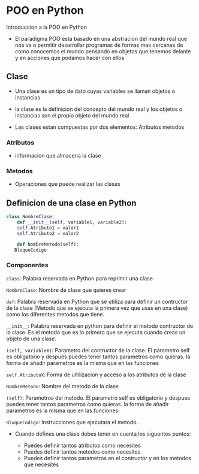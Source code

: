 # POO en Python
Introduccion a la POO en Python

- El paradigma POO esta basado en una abstracion del mundo real que nos va a permitir desarrollar programas de formas mas cercanas de como conocemos el mundo pensando en objetos que tenemos delante y en       acciones que podamos hacer con ellos

## Clase

- Una clase es un tipo de dato cuyas variables se llaman objetos o instancias 

- la clase es la definicion del concepto del mundo real y los objetos o instancias son el propio objeto del mundo real

- Las clases estan compuestas por dos elementos:
Atributos
metodos

### Atributos

- informacion que almacena la clase 

### Metodos

- Operaciones que puede realizar las clases

##  Definicion de una clase en Python
```Python
class NombreClase:
    def __init__(self, variable1, variable2):
    self.Atributo1 = valor1
    self.Atributo2 = valor2

    def NombreMetodo(self):
   BloqueCodigo
```

### Componentes

```class```: Palabra reservada en Python para reprimir una clase

```NombreClase```: Nombre de clase que quieres crear

```def```: Palabra reservada en Python que se utiliza para definir un contructor de la clase (Metodo que se ejecuta la primera vez que  usas en una clase) como los diferentes metodos que tiene.

```__init__```: Palabra reservada en python para definir el metodo contructor de la clase. Es el metodo que es lo primero que se ejecuta cuando creas un objeto de una clase.

```(self, variableX)```: Parametro del contructor de la clase. El parametro self es obligatorio y despues puedes tener tantos parametros como quieras. la forma de añadir parametros es la misma que en las funciones

```self.AtributoX```: Forma de ultilizacion y acceso a los atributos de la clase

```NombreMetodo```: Nombre del metodo de la clase

```(self)```: Parametros del metodo. El parametro self es obligatorio y despues puedes tener tantos parametros como quieras. la forma de añadir parametros es la misma que en las funciones

```BloqueCodigo```: Instrucciones que ejecutara el metodo.

- Cuando defines una clase debes tener en cuenta los siguentes puntos:

    - Puedes definir tantos atributos como necesites
    - Puedes definir tantos metodos como necesites
    - Puedes definir tantos parametros en el contructor y en los metodos que necesites






